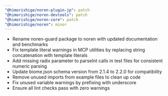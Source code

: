 ```yaml
---
"@himorishige/noren-plugin-jp": patch
"@himorishige/noren-devtools": patch
"@himorishige/noren-core": patch
"@himorishige/noren": minor
---
```


- Rename noren-guard package to noren with updated documentation and benchmarks
- Fix template literal warnings in MCP utilities by replacing string concatenation with template literals
- Add missing radix parameter to parseInt calls in test files for consistent numeric parsing
- Update biome.json schema version from 2.1.4 to 2.2.0 for compatibility
- Remove unused imports from example files to clean up code
- Fix unused variable warnings by prefixing with underscore
- Ensure all lint checks pass with zero warnings
